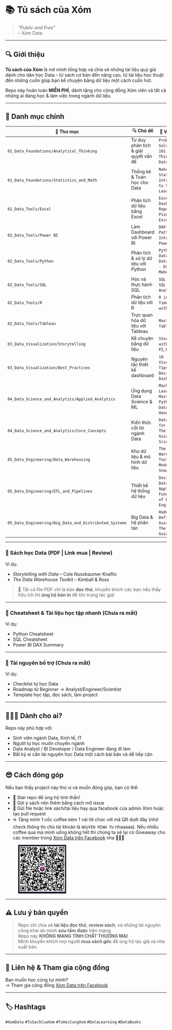 
# 📚 Tủ sách của Xóm

> *"Public and Free"*  
> – Xóm Data

---

## 🔍 Giới thiệu

**Tủ sách của Xóm** là nơi mình tổng hợp và chia sẻ những tài liệu quý giá dành cho dân học Data – từ sách cơ bản đến nâng cao, từ tài liệu học thuật đến những cuốn giúp bạn kể chuyện bằng dữ liệu một cách cuốn hút.

Repo này hoàn toàn **MIỄN PHÍ**, dành tặng cho cộng đồng Xóm viên và tất cả những ai đang học & làm việc trong ngành dữ liệu.

---

## 📂 Danh mục chính

| 📁 Thư mục | 🔍 Chủ đề | 📄 Ví dụ tài liệu |
|-----------|-----------|------------------|
| `01_Data_Foundations/Analytical_Thinking` | Tư duy phân tích & giải quyết vấn đề | `Problem Solving 101.pdf`, `Thinking with Data.pdf` |
| `01_Data_Foundations/Statistics_and_Math` | Thống kê & Toán học cho Data | `Naked Statistics.pdf`, `Introduction to Statistical Learning.pdf` |
| `02_Data_Tools/Excel` | Phân tích dữ liệu bằng Excel | `Excel Dashboards and Reports`, `Power Pivot for Excel` |
| `02_Data_Tools/Power BI` | Làm Dashboard với Power BI | `DAX Patterns.pdf`, `Introducing Power BI.pdf` |
| `02_Data_Tools/Python` | Phân tích & xử lý dữ liệu với Python | `Python for Data Analysis`, `Data Analytics - Dr. Anil Maheshwari.pdf` |
| `02_Data_Tools/SQL` | Học và thực hành SQL | `SQL Cookbook`, `SQL for Data Analysis` |
| `02_Data_Tools/R` | Phân tích dữ liệu với R | `R in Action`, `Time Series with R` |
| `02_Data_Tools/Tableau` | Trực quan hóa dữ liệu với Tableau | `Mastering Tableau 2021` |
| `03_Data_Visualization/Storytelling` | Kể chuyện bằng dữ liệu | `Storytelling with Data - P1`, `P2`, `P3` |
| `03_Data_Visualization/Best_Practices` | Nguyên tắc thiết kế dashboard | `10 Visualization Tips`, `How to Design a Dashboard` |
| `04_Data_Science_and_Analytics/Applied_Analytics` | Ứng dụng Data Science & ML | `Machine Learning Mastery with Python`, `Python Data Science Handbook` |
| `04_Data_Science_and_Analytics/Core_Concepts` | Kiến thức cốt lõi ngành Data | `Data Science for Dummies`, `The Field Guide to Data Science` |
| `05_Data_Engineering/Data_Warehousing` | Kho dữ liệu & mô hình dữ liệu | `The Data Warehouse Toolkit`, `Data Modeling with Snowflake` |
| `05_Data_Engineering/ETL_and_Pipelines` | Thiết kế hệ thống dữ liệu | `Designing Data-Intensive Applications`, `Fundamentals of Data Engineering` |
| `05_Data_Engineering/Big_Data_and_Distributed_Systems` | Big Data & hệ phân tán | `Hadoop Definitive Guide`, `Spark - The Definitive Guide` |

---

### 📘 Sách học Data (PDF | Link mua | Review)
Ví dụ:
- *Storytelling with Data* – Cole Nussbaumer Knaflic
- *The Data Warehouse Toolkit* – Kimball & Ross

> 🔎 Tất cả file PDF chỉ là bản **đọc thử**, khuyến khích các bạn nếu thấy hữu ích thì **ủng hộ bản in** để tôn trọng tác giả!

---

### 🧾 Cheatsheet & Tài liệu học tập nhanh (Chưa ra mắt)
Ví dụ:
- Python Cheatsheet
- SQL Cheatsheet
- Power BI DAX Summary

---

### 🧰 Tài nguyên bổ trợ (Chưa ra mắt)
Ví dụ:
- Checklist tự học Data
- Roadmap từ Beginner → Analyst/Engineer/Scientist
- Template học tập, đọc sách, làm project

---

## 🧑‍🤝‍🧑 Dành cho ai?

Repo này phù hợp với:
- Sinh viên ngành Data, Kinh tế, IT
- Người tự học muốn chuyển ngành
- Data Analyst / BI Developer / Data Engineer đang đi làm
- Bất kỳ ai cần tài nguyên học Data một cách bài bản và dễ tiếp cận

---

## 😎 Cách đóng góp

Nếu bạn thấy project này thú vị và muốn đóng góp, bạn có thể:
- 🌟 Star repo để ủng hộ tinh thần!
- 🧠 Gợi ý sách nên thêm bằng cách mở issue
- 📩 Gửi file hoặc link sách/tài liệu hay qua facebook của admin Xóm hoặc tạo pull request
- ☕ Tặng mình 1 cốc coffee kèm 1 vài lời chúc với mã QR dưới đây (nhớ check thông tin chủ tài khoản là `NGUYEN MINH TU` nhaaaaa). Nếu nhiều coffee quá mà mình uống không hết thì chúng ta sẽ lại có Giveaway cho các member trong [Xóm Data trên Facebook](https://www.facebook.com/groups/xomdata) nha 🤣🤣🤣

<img src='imgs/buy_me_a_coffee.png' width=150 style="margin-left:40px;">

---

## ⚠️ Lưu ý bản quyền

> Repo chỉ chia sẻ **tài liệu đọc thử**, **review sách**, và những tài nguyên công khai do mình **sưu tầm được** trên mạng.  
> Repo này **KHÔNG MANG TÍNH CHẤT THƯƠNG MẠI**  
> Mình khuyến khích mọi người **mua sách gốc** để ủng hộ tác giả và nhà xuất bản.

---

## 💬 Liên hệ & Tham gia cộng đồng

Bạn muốn học cùng tụi mình?  
→ Tham gia cộng đồng [Xóm Data trên Facebook](https://www.facebook.com/groups/xomdata)

---

## 🏷 Hashtags

`#XomData` `#TuSachCuaXom` `#TuHocCungXom` `#DataLearning` `#DataBooks`
